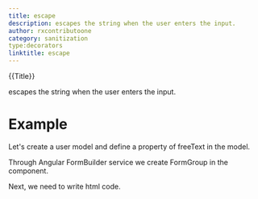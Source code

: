 ```yaml
---
title: escape
description: escapes the string when the user enters the input.
author: rxcontributoone
category: sanitization
type:decorators
linktitle: escape
---
```

<div class="title-bar top_title"><p>{{Title}}</p></div> <div class="title-bar"><p>escapes the string when the user enters the input.</p></div>

# Example  
Let's create a user model and define a property of freeText in the model.
<div component="app-code" key="escape-add-model"></div> 

Through Angular FormBuilder service we create FormGroup in the component.

<div component="app-code" key="escape-add-component"></div> 
Next, we need to write html code.
<div component="app-code" key="escape-add-html"></div> 
<div component="app-example-runner" ref-component="app-escape-add"></div>